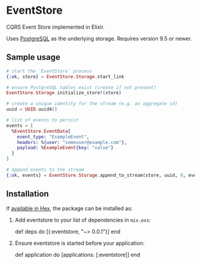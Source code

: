 # EventStore

CQRS Event Store implemented in Elixir.

Uses [PostgreSQL](http://www.postgresql.org/) as the underlying storage. Requires version 9.5 or newer.

## Sample usage

```elixir
# start the `EventStore` process
{:ok, store} = EventStore.Storage.start_link

# ensure PostgreSQL tables exist (create if not present) 
EventStore.Storage.initialize_store!(store)

# create a unique identity for the stream (e.g. an aggregate id)
uuid = UUID.uuid4()

# list of events to persist
events = [
  %EventStore.EventData{
  	event_type: "ExampleEvent",
    headers: %{user: "someuser@example.com"},
    payload: %ExampleEvent{key: "value"}
  }
]

# append events to the stream
{:ok, events} = EventStore.Storage.append_to_stream(store, uuid, 0, events)
```

## Installation

If [available in Hex](https://hex.pm/docs/publish), the package can be installed as:

  1. Add eventstore to your list of dependencies in `mix.exs`:

        def deps do
          [{:eventstore, "~> 0.0.1"}]
        end

  2. Ensure eventstore is started before your application:

        def application do
          [applications: [:eventstore]]
        end

